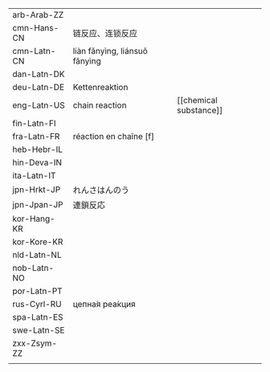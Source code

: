 | | | |
|-|-|-|
| arb-Arab-ZZ |  |  |
| cmn-Hans-CN | 链反应、连锁反应 |  |
| cmn-Latn-CN | liàn fǎnyìng, liánsuǒ fǎnyìng |  |
| dan-Latn-DK |  |  |
| deu-Latn-DE | Kettenreaktion |  |
| eng-Latn-US | chain reaction | [[chemical substance]] |
| fin-Latn-FI |  |  |
| fra-Latn-FR | réaction en chaîne [f] |  |
| heb-Hebr-IL |  |  |
| hin-Deva-IN |  |  |
| ita-Latn-IT |  |  |
| jpn-Hrkt-JP | れんさはんのう |  |
| jpn-Jpan-JP | 連鎖反応 |  |
| kor-Hang-KR |  |  |
| kor-Kore-KR |  |  |
| nld-Latn-NL |  |  |
| nob-Latn-NO |  |  |
| por-Latn-PT |  |  |
| rus-Cyrl-RU | цепна́я реа́кция |  |
| spa-Latn-ES |  |  |
| swe-Latn-SE |  |  |
| zxx-Zsym-ZZ |  |  |
|  |  |  |